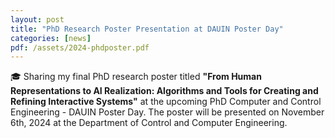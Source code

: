 ```yaml
---
layout: post
title: "PhD Research Poster Presentation at DAUIN Poster Day"
categories: [news]
pdf: /assets/2024-phdposter.pdf
---
```

🎓 Sharing my final PhD research poster titled **"From Human Representations to AI Realization: Algorithms and Tools for Creating and Refining Interactive Systems"** at the upcoming PhD Computer and Control Engineering - DAUIN Poster Day. The poster will be presented on November 6th, 2024 at the Department of Control and Computer Engineering.
